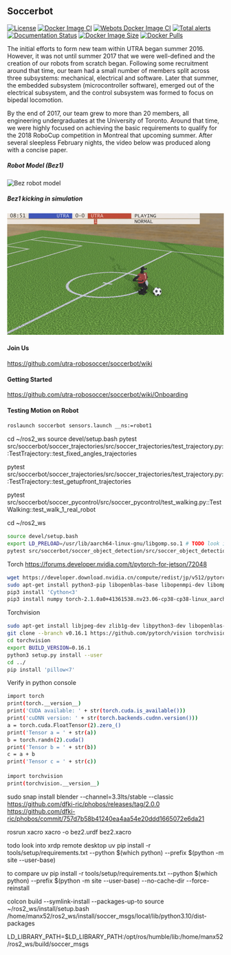 ## Soccerbot

[![License](https://img.shields.io/badge/License-BSD%203--Clause-blue.svg)](https://opensource.org/licenses/BSD-3-Clause)
[![Docker Image CI](https://github.com/utra-robosoccer/soccerbot/actions/workflows/docker_image.yml/badge.svg)](https://github.com/utra-robosoccer/soccerbot/actions/workflows/docker_image.yml)
[![Webots Docker Image CI](https://github.com/utra-robosoccer/soccerbot/actions/workflows/docker_image_webots.yml/badge.svg)](https://github.com/utra-robosoccer/soccerbot/actions/workflows/docker_image_webots.yml)
[![Total alerts](https://img.shields.io/lgtm/alerts/g/utra-robosoccer/soccerbot.svg?logo=lgtm&logoWidth=18)](https://lgtm.com/projects/g/utra-robosoccer/soccerbot/alerts/)
[![Documentation Status](https://readthedocs.org/projects/soccerbot/badge/?version=latest)](https://soccerbot.readthedocs.io/en/latest/?badge=latest)
[![Docker Image Size](https://badgen.net/docker/size/utrarobosoccer/soccerbot?icon=docker&label=image%20size)](https://hub.docker.com/r/utrarobosoccer/soccerbot/)
[![Docker Pulls](https://badgen.net/docker/pulls/utrarobosoccer/soccerbot?icon=docker&label=pulls)](https://hub.docker.com/r/utrarobosoccer/soccerbot/)

The initial efforts to form new team within UTRA began summer 2016. However, it was not until summer 2017 that we were well-defined and the creation of our robots from scratch began. Following some recruitment around that time, our team had a small number of members split across three subsystems: mechanical, electrical and software. Later that summer, the embedded subsystem (microcontroller software), emerged out of the electrical subsystem, and the control subsystem was formed to focus on bipedal locomotion.

By the end of 2017, our team grew to more than 20 members, all engineering undergraduates at the University of Toronto. Around that time, we were highly focused on achieving the basic requirements to qualify for the 2018 RoboCup competition in Montreal that upcoming summer. After several sleepless February nights, the video below was produced along with a concise paper.

##### Robot Model (Bez1)

![Bez robot model](https://media.githubusercontent.com/media/utra-robosoccer/soccerbot/master/docs/images/bez1/bez1_0.jpg)

##### Bez1 kicking in simulation

![Bez kicking Gif](https://github.com/utra-robosoccer/soccerbot/blob/master/docs/images/bez1/kick.gif?raw=true)

#### Join Us

https://github.com/utra-robosoccer/soccerbot/wiki

#### Getting Started

https://github.com/utra-robosoccer/soccerbot/wiki/Onboarding

#### Testing Motion on Robot

```bash
roslaunch soccerbot sensors.launch __ns:=robot1
```

cd ~/ros2_ws
source devel/setup.bash
pytest src/soccerbot/soccer_trajectories/src/soccer_trajectories/test_trajectory.py::TestTrajectory::test_fixed_angles_trajectories

pytest src/soccerbot/soccer_trajectories/src/soccer_trajectories/test_trajectory.py::TestTrajectory::test_getupfront_trajectories

pytest src/soccerbot/soccer_pycontrol/src/soccer_pycontrol/test_walking.py::TestWalking::test_walk_1_real_robot

cd ~/ros2_ws

```bash
source devel/setup.bash
export LD_PRELOAD=/usr/lib/aarch64-linux-gnu/libgomp.so.1 # TODO look into
pytest src/soccerbot/soccer_object_detection/src/soccer_object_detection/test_object_detection.py::TestObjectDetection::test_object_detection_node_cam
```

Torch https://forums.developer.nvidia.com/t/pytorch-for-jetson/72048

```bash
wget https://developer.download.nvidia.cn/compute/redist/jp/v512/pytorch/torch-2.1.0a0+41361538.nv23.06-cp38-cp38-linux_aarch64.whl
sudo apt-get install python3-pip libopenblas-base libopenmpi-dev libomp-dev -y
pip3 install 'Cython<3'
pip3 install numpy torch-2.1.0a0+41361538.nv23.06-cp38-cp38-linux_aarch64.whl
```

Torchvision

```bash
sudo apt-get install libjpeg-dev zlib1g-dev libpython3-dev libopenblas-dev libavcodec-dev libavformat-dev libswscale-dev -y
git clone --branch v0.16.1 https://github.com/pytorch/vision torchvision
cd torchvision
export BUILD_VERSION=0.16.1
python3 setup.py install --user
cd ../
pip install 'pillow<7'
```

Verify in python console

```bash
import torch
print(torch.__version__)
print('CUDA available: ' + str(torch.cuda.is_available()))
print('cuDNN version: ' + str(torch.backends.cudnn.version()))
a = torch.cuda.FloatTensor(2).zero_()
print('Tensor a = ' + str(a))
b = torch.randn(2).cuda()
print('Tensor b = ' + str(b))
c = a + b
print('Tensor c = ' + str(c))

import torchvision
print(torchvision.__version__)
```

sudo snap install blender --channel=3.3lts/stable --classic
https://github.com/dfki-ric/phobos/releases/tag/2.0.0
https://github.com/dfki-ric/phobos/commit/757d7b58b41240ea4aa54e20ddd1665072e6da21

rosrun xacro xacro -o bez2.urdf bez2.xacro

todo look into xrdp remote desktop
uv pip install -r tools/setup/requirements.txt --python $(which python) --prefix $(python -m site --user-base)

to compare
uv pip install -r tools/setup/requirements.txt --python $(which python) --prefix $(python -m site --user-base) --no-cache-dir --force-reinstall

colcon build --symlink-install --packages-up-to
source ~/ros2_ws/install/setup.bash
/home/manx52/ros2_ws/install/soccer_msgs/local/lib/python3.10/dist-packages

LD_LIBRARY_PATH=$LD_LIBRARY_PATH:/opt/ros/humble/lib:/home/manx52/ros2_ws/build/soccer_msgs

